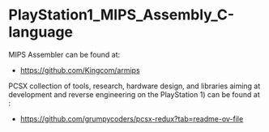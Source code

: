# PlayStation1_MIPS_Assembly_C-language

MIPS Assembler can be found at:
  - https://github.com/Kingcom/armips
    
PCSX collection of tools, research, hardware design, and libraries aiming at development and reverse engineering on the PlayStation 1) can be found at :
 - https://github.com/grumpycoders/pcsx-redux?tab=readme-ov-file
